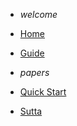 * _welcome_
* [Home](/)
* [Guide](guide.md)

* _papers_
* [Quick Start](paper/quick_start.md)
* [Sutta](paper/sutta.md)